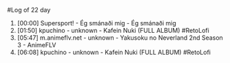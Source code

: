#Log of 22 day

1. [00:00] Supersport! - Ég smánaði mig - Ég smánaði mig
1. [01:50] kpuchino - unknown - Kafein Nuki (FULL ALBUM) #RetoLofi
1. [05:47] m.animeflv.net - unknown - Yakusoku no Neverland 2nd Season 3 - AnimeFLV
1. [06:08] kpuchino - unknown - Kafein Nuki (FULL ALBUM) #RetoLofi
